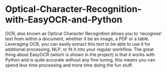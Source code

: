 # Optical-Character-Recognition-with-EasyOCR-and-Python
OCR, also known as Optical Character Recognition allows you to 'recognise' text from within a document, whether it be an image, a PDF or a table. Leveraging OCR, you can easily extract this text to be able to use it for additional processing, NLP, or fit it into your regular workflow.   The great thing about EasyOCR (which is shown in the project) is that it works with Python and is quite accurate without any fine tuning, this means you can spend less time processing and more time doing the fun stuff.
